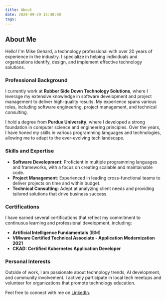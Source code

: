 ```yaml
---
title: About
date: 2024-09-29 15:48:08
tags:
---
```


## About Me

Hello! I'm Mike Gehard, a technology professional with over 20 years of experience in the industry. I specialize in helping individuals and organizations identify, design, and implement effective technology solutions.

### Professional Background

I currently work at **Rubber Side Down Technology Solutions**, where I leverage my extensive knowledge in software development and project management to deliver high-quality results. My experience spans various roles, including software engineering, project management, and technical consulting.

I hold a degree from **Purdue University**, where I developed a strong foundation in computer science and engineering principles. Over the years, I have honed my skills in various programming languages and technologies, allowing me to adapt to the ever-evolving tech landscape.

### Skills and Expertise

- **Software Development**: Proficient in multiple programming languages and frameworks, with a focus on creating scalable and maintainable code.
- **Project Management**: Experienced in leading cross-functional teams to deliver projects on time and within budget.
- **Technical Consulting**: Adept at analyzing client needs and providing tailored solutions that drive business success.

### Certifications

I have earned several certifications that reflect my commitment to continuous learning and professional development, including:

- **Artificial Intelligence Fundamentals** (IBM)
- **VMware Certified Technical Associate - Application Modernization 2021**
- **CKAD: Certified Kubernetes Application Developer**

### Personal Interests

Outside of work, I am passionate about technology trends, AI development, and community involvement. I actively participate in local tech meetups and volunteer for organizations that promote technology education.

Feel free to connect with me on [LinkedIn](https://www.linkedin.com/in/mike-gehard-82672a4/).

